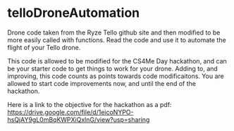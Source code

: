 # telloDroneAutomation
Drone code taken from the Ryze Tello github site and then modified to be more easily called with functions.  Read the code and use it to automate the flight of your Tello drone.

This code is allowed to be modified for the CS4Me Day hackathon, and can be your starter code to get things to work for your drone.  Adding to, and improving, this code counts as points towards code modificaitons. You are allowed to start code improvements now, and until the end of the hackathon. 

Here is a link to the objective for the hackathon as a pdf: https://drive.google.com/file/d/1eicoNYPO-hsQjAY9gL0mBqKWPXiQxlnG/view?usp=sharing 
